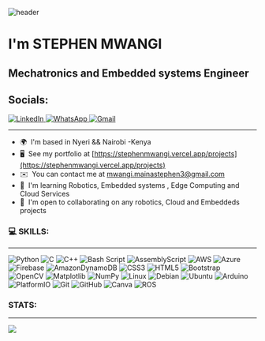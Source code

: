 ![header](https://capsule-render.vercel.app/api?type=venom&color=gradient&height=300&section=header&text=Hey%20There!&fontSize=90)



I'm STEPHEN MWANGI
======================================================================================================================================




Mechatronics and Embedded systems Engineer
------------------------------------------


## Socials:

<a href="https://www.linkedin.com/in/stephen-maina-22587a23b" target="_blank" rel="noreferrer">![LinkedIn](https://img.shields.io/badge/linkedin-%230077B5.svg?style=for-the-badge&logo=linkedin&logoColor=white) </a>
 <a href="#" target="_blank" rel="noreferrer">![WhatsApp](https://img.shields.io/badge/WhatsApp-25D366?style=for-the-badge&logo=whatsapp&logoColor=white) </a> <a href="mailto:mwangi.mainastephen3@gmail.com" target="_blank" rel="noreferrer">![Gmail](https://img.shields.io/badge/Gmail-D14836?style=for-the-badge&logo=gmail&logoColor=white) </a>

-----------------------------------------

* 🌍  I'm based in Nyeri && Nairobi -Kenya
* 🖥️  See my portfolio at [https://stephenmwangi.vercel.app/projects](https://stephenmwangi.vercel.app/projects)
* ✉️  You can contact me at [mwangi.mainastephen3@gmail.com](mailto:mwangi.mainastephen3@gmail.com)
* 🧠  I'm learning Robotics, Embedded systems , Edge Computing and Cloud Services
* 🤝  I'm open to collaborating on any robotics, Cloud and Embeddeds projects

### 💻 SKILLS:
--------------------------------------------------------------------------------

![Python](https://img.shields.io/badge/python-3670A0?style=plastic&logo=python&logoColor=ffdd54)
![C](https://img.shields.io/badge/c-%2300599C.svg?style=plastic&logo=c&logoColor=white)
![C++](https://img.shields.io/badge/c++-%2300599C.svg?style=plastic&logo=c%2B%2B&logoColor=white) 
![Bash Script](https://img.shields.io/badge/bash_script-%23121011.svg?style=plastic&logo=gnu-bash&logoColor=white) 
![AssemblyScript](https://img.shields.io/badge/assembly%20script-%23000000.svg?style=plastic&logo=assemblyscript&logoColor=white)
![AWS](https://img.shields.io/badge/AWS-%23FF9900.svg?style=plastic&logo=amazon-aws&logoColor=white)
![Azure](https://img.shields.io/badge/azure-%230072C6.svg?style=plastic&logo=microsoftazure&logoColor=white) 
![Firebase](https://img.shields.io/badge/firebase-%23039BE5.svg?style=plastic&logo=firebase)
![AmazonDynamoDB](https://img.shields.io/badge/Amazon%20DynamoDB-4053D6?style=plastic&logo=Amazon%20DynamoDB&logoColor=white) 
![CSS3](https://img.shields.io/badge/css3-%231572B6.svg?style=plastic&logo=css3&logoColor=white)
![HTML5](https://img.shields.io/badge/html5-%23E34F26.svg?style=plastic&logo=html5&logoColor=white)
![Bootstrap](https://img.shields.io/badge/bootstrap-%238511FA.svg?style=plastic&logo=bootstrap&logoColor=white) 
![OpenCV](https://img.shields.io/badge/opencv-%23white.svg?style=plastic&logo=opencv&logoColor=white)
![Matplotlib](https://img.shields.io/badge/Matplotlib-%23ffffff.svg?style=plastic&logo=Matplotlib&logoColor=black)
![NumPy](https://img.shields.io/badge/numpy-%23013243.svg?style=plastic&logo=numpy&logoColor=white) 
![Linux](https://img.shields.io/badge/Linux-FCC624?style=plastic&logo=linux&logoColor=black)
![Debian](https://img.shields.io/badge/Debian-D70A53?style=plastic&logo=debian&logoColor=white)
![Ubuntu](https://img.shields.io/badge/Ubuntu-E95420?style=plastic&logo=ubuntu&logoColor=white)
![Arduino](https://img.shields.io/badge/-Arduino-00979D?style=plastic&logo=Arduino&logoColor=white) 
![PlatformIO](https://img.shields.io/badge/PlatformIO-%23222.svg?style=plastic&logo=platformio&logoColor=%23f5822a) 
![Git](https://img.shields.io/badge/git-%23F05033.svg?style=plastic&logo=git&logoColor=white)
![GitHub](https://img.shields.io/badge/github-%23121011.svg?style=plastic&logo=github&logoColor=white)
![Canva](https://img.shields.io/badge/Canva-%2300C4CC.svg?style=plastic&logo=Canva&logoColor=white)
![ROS](https://img.shields.io/badge/ros-%230A0FF9.svg?style=plastic&logo=ros&logoColor=white)

### STATS:
--------------------------------------------------------------------------------
![](https://github-readme-stats.vercel.app/api/top-langs/?username=SteveMwa&theme=great-gatsby&hide_border=true&include_all_commits=false&count_private=false&layout=compact)
 
  


